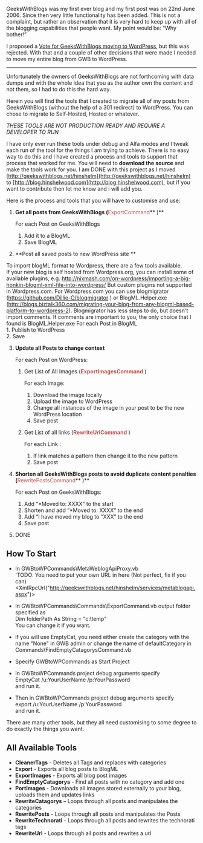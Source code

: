
GeeksWithBlogs was my first ever blog and my first post was on 22nd June 2006\. Since then very little functionality has been added. This is not a complaint, but rather an observation that it is very hard to keep up with all of the blogging capabilities that people want. My point would be: “Why bother!”

I proposed a [Vote for GeeksWithBlogs moving to WordPress](http://geekswithblogs.uservoice.com/forums/57394-suggestions-for-the-community/suggestions/1494319-move-to-wordpress-as-a-platform?ref=title), but this was rejected. With that and a couple of other decisions that were made I needed to move my entire blog from GWB to WordPress.

* * *

Unfortunately the owners of GeeksWithBlogs are not forthcoming with data dumps and with the whole idea that you as the author own the content and not them, so I had to do this the hard way.

Herein you will find the tools that I created to migrate all of my posts from GeeksWithBlogs (without the help of a 301 redirect) to WordPress. You can chose to migrate to Self-Hosted, Hosted or whatever.

*THESE TOOLS ARE NOT PRODUCTION READY AND REQUIRE A DEVELOPER TO RUN*

I have only ever run these tools under debug and Alfa modes and I tweak each run of the tool for the things I am trying to achieve. There is no easy way to do this and I have created a process and tools to support that process that worked for me. You will need to **download the source** and make the tools work for you. I am DONE with this project as I moved [http://geekswithblogs.net/hinshelm](http://geekswithblogs.net/hinshelm) to [http://blog.hinshelwood.com](http://blog.hinshelwood.com), but if you want to contribute then let me know and i will add you.

Here is the process and tools that you will have to customise and use:

1.  **Get all posts from GeeksWithBlogs (**<span style="color: #c0504d;">ExportCommand</span>** )**

    For each Post on GeeksWithBlogs

    1.  Add it to a BlogML
    2.  Save BlogML
2.  **Post all saved posts to new WordPress site **

To import blogML format to Wordpress, there are a few tools available.  
If your new blog is self hosted from Wordpress.org, you can install some of available plugins, e.g. http://nixmash.com/on-wordpress/importing-a-big-honkin-blogml-xml-file-into-wordpress/
But custom plugins not supported in Wordpress.com. For Wordpress.com you can use blogmigrator (https://github.com/Dillie-O/blogmigrator )
 or BlogML.Helper.exe (http://blogs.biztalk360.com/migrating-your-blog-from-any-blogml-based-platform-to-wordpress-2).
Blogmigrator has less steps to do, but doesn't import comments. If comments are important to you, the only choice that I found is BlogML.Helper.exe
    For each Post in BlogML  
    1.  Publish to WordPress  
    2.  Save  
	
3.  **Update all Posts to change context**

    For each Post on WordPress:

    1.  Get List of All Images (**<span style="color: #c0504d;">ExportImagesCommand</span>** )

        For each Image:

        1.  Download the image locally
        2.  Upload the image to WordPress
        3.  Change all instances of the image in your post to be the new WordPress location
        4.  Save post
    2.  Get List of all links (**<span style="color: #c0504d;">RewriteUrlCommand</span>** )

        For each Link :

        1.  If link matches a pattern then change it to the new pattern
        2.  Save post
4.  **Shorten all GeeksWithBlogs posts to avoid duplicate content penalties (**<span style="color: #c0504d;">RewritePostsCommand</span>** )**

    For each Post on GeeksWithBlogs:

    1.  Add “*Moved to: XXXX“ to the start
    2.  Shorten and add “*Moved to: XXXX“ to the end
    3.  Add “I have moved my blog to “XXX” to the end
    4.  Save post
5.  DONE

## How To Start 
* In GWBtoWPCommands\MetaWeblogApiProxy.vb   
    'TODO: You need to put your own URL in here (Not perfect, fix if you can)  
&lt;XmlRpcUrl("http://geekswithblogs.net/hinshelm/services/metablogapi.aspx")&gt;

* In GWBtoWPCommands\Commands\ExportCommand.vb output folder specified as  
        Dim folderPath As String = "c:\temp\"  
You can change it if you want.

* if you will use EmptyCat, you need either create the category with the name "None" in GWB admin or change the name of defaultCategory in Commands\FindEmptyCatagorysCommand.vb 

* Specify GWBtoWPCommands as Start Project

* In GWBtoWPCommands project debug arguments specify  
EmptyCat /u:YourUserName /p:YourPassword  
and run it.

* Then in GWBtoWPCommands project debug arguments specify  
export /u:YourUserName /p:YourPassword  
and run it.



There are many other tools, but they all need customising to some degree to do exactly the things you want.

## All Available Tools

*   **CleanerTags** - Deletes all Tags and replaces with categories
*   **Export** - Exports all blog posts to BlogML
*   **ExportImages** - Exports all blog post images
*   **FindEmptyCatagorys** - Find all posts with no category and add one
*   **PortImages** - Downloads all images stored externally to your blog, uploads them and updates links
*   **RewriteCatagorys** – Loops through all posts and manipulates the categories
*   **RewritePosts** - Loops through all posts and manipulates the Posts
*   **RewriteTechnorati** - Loops through all posts and rewrites the technorati tags
*   **RewriteUrl** - Loops through all posts and rewrites a url
